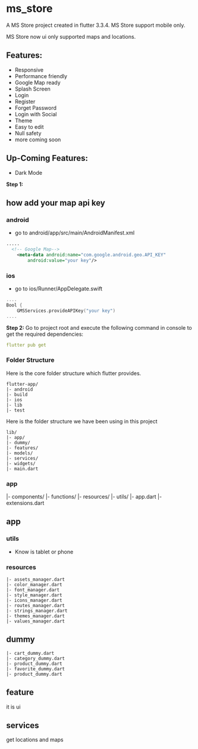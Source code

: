 # ms_store 

A MS Store project created in flutter 3.3.4. 
MS Store support mobile only.

MS Store now ui only supported maps and locations.

## Features:
- Responsive
- Performance friendly
-  Google Map ready
- Splash Screen
- Login
- Register
- Forget Password
- Login with Social
- Theme
- Easy to edit
- Null safety
- more coming soon

## Up-Coming Features:

- Dark Mode

**Step 1:**

## how add your map api key

### android

* go to android/app/src/main/AndroidManifest.xml
``` xml 
.....
  <!-- Google Map-->
    <meta-data android:name="com.google.android.geo.API_KEY"
        android:value="your key"/>
```

### ios

* go to ios/Runner/AppDelegate.swift

``` swift
....
Bool {
    GMSServices.provideAPIKey("your key")
....
```

**Step 2:**
Go to project root and execute the following command in console to get the required dependencies: 

```yaml
flutter pub get 
```

### Folder Structure
Here is the core folder structure which flutter provides.

```
flutter-app/
|- android
|- build
|- ios
|- lib
|- test
```


Here is the folder structure we have been using in this project

```
lib/
|- app/
|- dummy/
|- features/
|- models/
|- services/
|- widgets/
|- main.dart
```

### app
|- components/
|- functions/
|- resources/
|- utils/
|- app.dart
|- extensions.dart

## app 

### utils
- Know is tablet or phone

### resources
```
|- assets_manager.dart
|- color_manager.dart
|- font_manager.dart
|- style_manager.dart
|- icons_manager.dart
|- routes_manager.dart
|- strings_manager.dart
|- themes_manager.dart
|- values_manager.dart
```
## dummy
```
|- cart_dummy.dart
|- category_dummy.dart
|- product_dummy.dart
|- favorite_dummy.dart
|- product_dummy.dart
```
## feature
 it is ui

## services
get locations and maps

